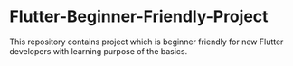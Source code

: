 # Flutter-Beginner-Friendly-Project
This repository contains project which is beginner friendly for new Flutter developers with learning purpose of the basics.
